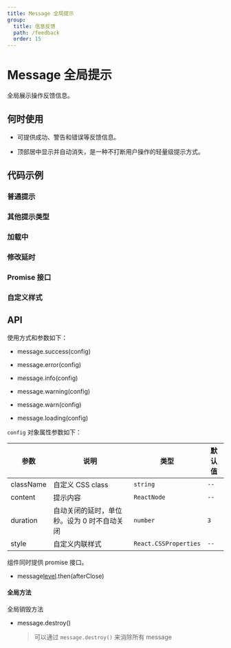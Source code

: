 ```yaml
---
title: Message 全局提示
group:
  title: 信息反馈
  path: /feedback
  order: 15
---
```


# Message 全局提示

全局展示操作反馈信息。

## 何时使用

- 可提供成功、警告和错误等反馈信息。

- 顶部居中显示并自动消失，是一种不打断用户操作的轻量级提示方式。

## 代码示例

### 普通提示

<code src="./demo/normal"></code>

### 其他提示类型

<code src="./demo/type"></code>

### 加载中

<code src="./demo/loading"></code>

### 修改延时

<code src="./demo/duration"></code>

### Promise 接口

<code src="./demo/promise"></code>

### 自定义样式

<code src="./demo/style"></code>

## API

使用方式和参数如下：

- message.success(config)

- message.error(config)

- message.info(config)

- message.warning(config)

- message.warn(config)

- message.loading(config)

`config` 对象属性参数如下：

| 参数      | 说明                                        | 类型                  | 默认值 |
| --------- | ------------------------------------------- | --------------------- | ------ |
| className | 自定义 CSS class                            | `string`              | `--`   |
| content   | 提示内容                                    | `ReactNode`           | `--`   |
| duration  | 自动关闭的延时，单位秒。设为 0 时不自动关闭 | `number`              | `3`    |
| style     | 自定义内联样式                              | `React.CSSProperties` | `--`   |

组件同时提供 promise 接口。

- message[level](config).then(afterClose)

#### 全局方法

全局销毁方法

- message.destroy()
  > 可以通过 `message.destroy()` 来消除所有 message
